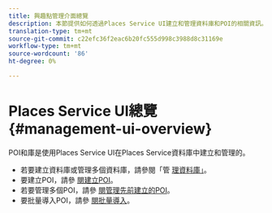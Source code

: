 ```yaml
---
title: 興趣點管理介面總覽
description: 本節提供如何透過Places Service UI建立和管理資料庫和POI的相關資訊。
translation-type: tm+mt
source-git-commit: c22efc36f2eac6b20fc555d998c3988d8c31169e
workflow-type: tm+mt
source-wordcount: '86'
ht-degree: 0%

---
```



# Places Service UI總覽 {#management-ui-overview}

POI和庫是使用Places Service UI在Places Service資料庫中建立和管理的。

* 若要建立資料庫或管理多個資料庫，請參閱「管 [理資料庫」](/help/poi-mgmt-ui/manage-libraries-in-the-places-ui.md)。
* 要建立POI，請參 [閱建立POI](/help/poi-mgmt-ui/create-a-poi-ui.md)。
* 若要管理多個POI，請參 [閱管理先前建立的POI](/help/poi-mgmt-ui/managing-pois-in-the-places-ui.md)。
* 要批量導入POI，請參 [閱批量導入](/help/poi-mgmt-ui/bulk-upload-pois.md)。